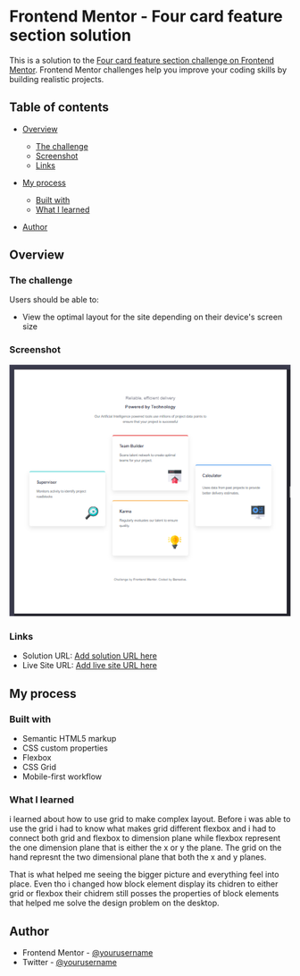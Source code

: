 # Frontend Mentor - Four card feature section solution

This is a solution to the [Four card feature section challenge on Frontend Mentor](https://www.frontendmentor.io/challenges/four-card-feature-section-weK1eFYK). Frontend Mentor challenges help you improve your coding skills by building realistic projects. 

## Table of contents

- [Overview](#overview)
  - [The challenge](#the-challenge)
  - [Screenshot](#screenshot)
  - [Links](#links)
- [My process](#my-process)
  - [Built with](#built-with)
  - [What I learned](#what-i-learned)

- [Author](#author)




## Overview

### The challenge

Users should be able to:

- View the optimal layout for the site depending on their device's screen size

### Screenshot

![](./screenshot/four-card-feature-screenshoot.png)


### Links

- Solution URL: [Add solution URL here](https://github.com/Bensolve/four-card-feature-section-master)
- Live Site URL: [Add live site URL here](https://four-card-feature-section-master-soln.netlify.app/)

## My process

### Built with

- Semantic HTML5 markup
- CSS custom properties
- Flexbox
- CSS Grid
- Mobile-first workflow


### What I learned

i learned about how to use grid to make complex layout. Before i was able to use the grid i had to know what makes grid different flexbox and i had to connect both grid and flexbox to dimension plane while flexbox represent the one dimension plane that is either the x or y the plane. The grid on the hand represnt the two dimensional plane that both the x and y planes. 

That is what helped me seeing the bigger picture and everything feel into place. Even tho i changed how block element  display its chidren to either grid or flexbox their chidrem still posses the properties of block elements that helped me solve the design problem on the desktop. 

## Author

- Frontend Mentor - [@yourusername](https://www.frontendmentor.io/profile/Bensolve)
- Twitter - [@yourusername](https://x.com/Benjaminkissa1)
